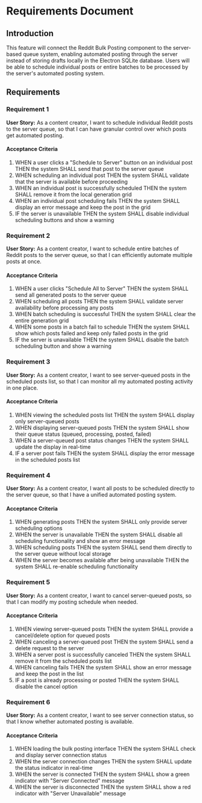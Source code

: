 # Requirements Document

## Introduction

This feature will connect the Reddit Bulk Posting component to the server-based queue system, enabling automated posting through the server instead of storing drafts locally in the Electron SQLite database. Users will be able to schedule individual posts or entire batches to be processed by the server's automated posting system.

## Requirements

### Requirement 1

**User Story:** As a content creator, I want to schedule individual Reddit posts to the server queue, so that I can have granular control over which posts get automated posting.

#### Acceptance Criteria

1. WHEN a user clicks a "Schedule to Server" button on an individual post THEN the system SHALL send that post to the server queue
2. WHEN scheduling an individual post THEN the system SHALL validate that the server is available before proceeding
3. WHEN an individual post is successfully scheduled THEN the system SHALL remove it from the local generation grid
4. WHEN an individual post scheduling fails THEN the system SHALL display an error message and keep the post in the grid
5. IF the server is unavailable THEN the system SHALL disable individual scheduling buttons and show a warning

### Requirement 2

**User Story:** As a content creator, I want to schedule entire batches of Reddit posts to the server queue, so that I can efficiently automate multiple posts at once.

#### Acceptance Criteria

1. WHEN a user clicks "Schedule All to Server" THEN the system SHALL send all generated posts to the server queue
2. WHEN scheduling all posts THEN the system SHALL validate server availability before processing any posts
3. WHEN batch scheduling is successful THEN the system SHALL clear the entire generation grid
4. WHEN some posts in a batch fail to schedule THEN the system SHALL show which posts failed and keep only failed posts in the grid
5. IF the server is unavailable THEN the system SHALL disable the batch scheduling button and show a warning

### Requirement 3

**User Story:** As a content creator, I want to see server-queued posts in the scheduled posts list, so that I can monitor all my automated posting activity in one place.

#### Acceptance Criteria

1. WHEN viewing the scheduled posts list THEN the system SHALL display only server-queued posts
2. WHEN displaying server-queued posts THEN the system SHALL show their queue status (queued, processing, posted, failed)
3. WHEN a server-queued post status changes THEN the system SHALL update the display in real-time
4. IF a server post fails THEN the system SHALL display the error message in the scheduled posts list

### Requirement 4

**User Story:** As a content creator, I want all posts to be scheduled directly to the server queue, so that I have a unified automated posting system.

#### Acceptance Criteria

1. WHEN generating posts THEN the system SHALL only provide server scheduling options
2. WHEN the server is unavailable THEN the system SHALL disable all scheduling functionality and show an error message
3. WHEN scheduling posts THEN the system SHALL send them directly to the server queue without local storage
4. WHEN the server becomes available after being unavailable THEN the system SHALL re-enable scheduling functionality

### Requirement 5

**User Story:** As a content creator, I want to cancel server-queued posts, so that I can modify my posting schedule when needed.

#### Acceptance Criteria

1. WHEN viewing server-queued posts THEN the system SHALL provide a cancel/delete option for queued posts
2. WHEN canceling a server-queued post THEN the system SHALL send a delete request to the server
3. WHEN a server post is successfully canceled THEN the system SHALL remove it from the scheduled posts list
4. WHEN canceling fails THEN the system SHALL show an error message and keep the post in the list
5. IF a post is already processing or posted THEN the system SHALL disable the cancel option

### Requirement 6

**User Story:** As a content creator, I want to see server connection status, so that I know whether automated posting is available.

#### Acceptance Criteria

1. WHEN loading the bulk posting interface THEN the system SHALL check and display server connection status
2. WHEN the server connection changes THEN the system SHALL update the status indicator in real-time
3. WHEN the server is connected THEN the system SHALL show a green indicator with "Server Connected" message
4. WHEN the server is disconnected THEN the system SHALL show a red indicator with "Server Unavailable" message
